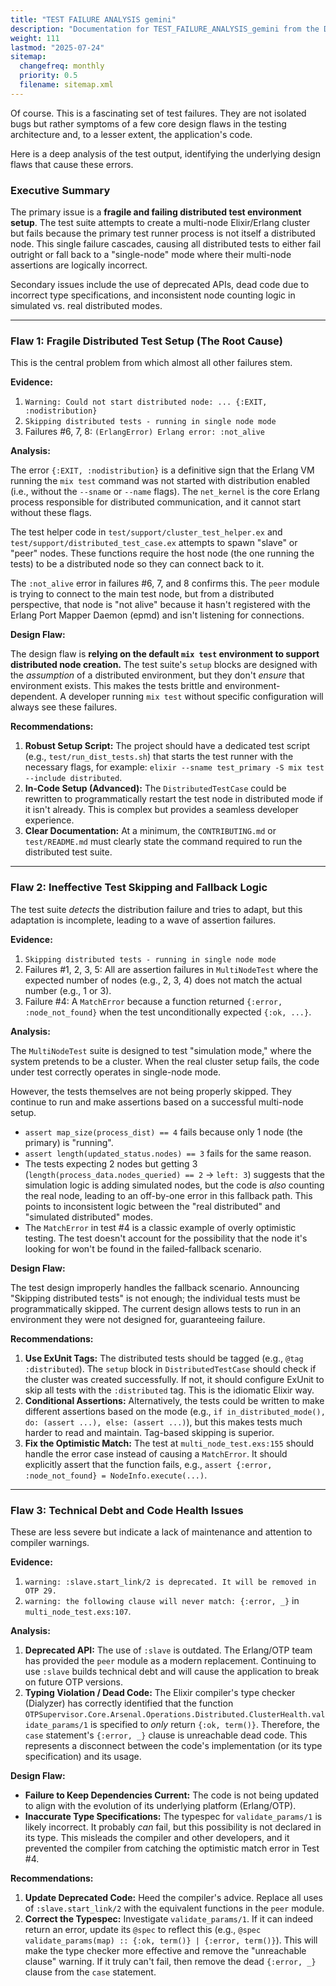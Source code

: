 ```yaml
---
title: "TEST FAILURE ANALYSIS gemini"
description: "Documentation for TEST_FAILURE_ANALYSIS_gemini from the Dspex repository."
weight: 111
lastmod: "2025-07-24"
sitemap:
  changefreq: monthly
  priority: 0.5
  filename: sitemap.xml
---
```


Of course. This is a fascinating set of test failures. They are not isolated bugs but rather symptoms of a few core design flaws in the testing architecture and, to a lesser extent, the application's code.

Here is a deep analysis of the test output, identifying the underlying design flaws that cause these errors.

### Executive Summary

The primary issue is a **fragile and failing distributed test environment setup**. The test suite attempts to create a multi-node Elixir/Erlang cluster but fails because the primary test runner process is not itself a distributed node. This single failure cascades, causing all distributed tests to either fail outright or fall back to a "single-node" mode where their multi-node assertions are logically incorrect.

Secondary issues include the use of deprecated APIs, dead code due to incorrect type specifications, and inconsistent node counting logic in simulated vs. real distributed modes.

---

### Flaw 1: Fragile Distributed Test Setup (The Root Cause)

This is the central problem from which almost all other failures stem.

**Evidence:**

1.  `Warning: Could not start distributed node: ... {:EXIT, :nodistribution}`
2.  `Skipping distributed tests - running in single node mode`
3.  Failures #6, 7, 8: `(ErlangError) Erlang error: :not_alive`

**Analysis:**

The error `{:EXIT, :nodistribution}` is a definitive sign that the Erlang VM running the `mix test` command was not started with distribution enabled (i.e., without the `--sname` or `--name` flags). The `net_kernel` is the core Erlang process responsible for distributed communication, and it cannot start without these flags.

The test helper code in `test/support/cluster_test_helper.ex` and `test/support/distributed_test_case.ex` attempts to spawn "slave" or "peer" nodes. These functions require the host node (the one running the tests) to be a distributed node so they can connect back to it.

The `:not_alive` error in failures #6, 7, and 8 confirms this. The `peer` module is trying to connect to the main test node, but from a distributed perspective, that node is "not alive" because it hasn't registered with the Erlang Port Mapper Daemon (epmd) and isn't listening for connections.

**Design Flaw:**

The design flaw is **relying on the default `mix test` environment to support distributed node creation.** The test suite's `setup` blocks are designed with the *assumption* of a distributed environment, but they don't *ensure* that environment exists. This makes the tests brittle and environment-dependent. A developer running `mix test` without specific configuration will always see these failures.

**Recommendations:**

1.  **Robust Setup Script:** The project should have a dedicated test script (e.g., `test/run_dist_tests.sh`) that starts the test runner with the necessary flags, for example: `elixir --sname test_primary -S mix test --include distributed`.
2.  **In-Code Setup (Advanced):** The `DistributedTestCase` could be rewritten to programmatically restart the test node in distributed mode if it isn't already. This is complex but provides a seamless developer experience.
3.  **Clear Documentation:** At a minimum, the `CONTRIBUTING.md` or `test/README.md` must clearly state the command required to run the distributed test suite.

---

### Flaw 2: Ineffective Test Skipping and Fallback Logic

The test suite *detects* the distribution failure and tries to adapt, but this adaptation is incomplete, leading to a wave of assertion failures.

**Evidence:**

1.  `Skipping distributed tests - running in single node mode`
2.  Failures #1, 2, 3, 5: All are assertion failures in `MultiNodeTest` where the expected number of nodes (e.g., 2, 3, 4) does not match the actual number (e.g., 1 or 3).
3.  Failure #4: A `MatchError` because a function returned `{:error, :node_not_found}` when the test unconditionally expected `{:ok, ...}`.

**Analysis:**

The `MultiNodeTest` suite is designed to test "simulation mode," where the system pretends to be a cluster. When the real cluster setup fails, the code under test correctly operates in single-node mode.

However, the tests themselves are not being properly skipped. They continue to run and make assertions based on a successful multi-node setup.
*   `assert map_size(process_dist) == 4` fails because only 1 node (the primary) is "running".
*   `assert length(updated_status.nodes) == 3` fails for the same reason.
*   The tests expecting 2 nodes but getting 3 (`length(process_data.nodes_queried) == 2` -> `left: 3`) suggests that the simulation logic is adding simulated nodes, but the code is *also* counting the real node, leading to an off-by-one error in this fallback path. This points to inconsistent logic between the "real distributed" and "simulated distributed" modes.
*   The `MatchError` in test #4 is a classic example of overly optimistic testing. The test doesn't account for the possibility that the node it's looking for won't be found in the failed-fallback scenario.

**Design Flaw:**

The test design improperly handles the fallback scenario. Announcing "Skipping distributed tests" is not enough; the individual tests must be programmatically skipped. The current design allows tests to run in an environment they were not designed for, guaranteeing failure.

**Recommendations:**

1.  **Use ExUnit Tags:** The distributed tests should be tagged (e.g., `@tag :distributed`). The `setup` block in `DistributedTestCase` should check if the cluster was created successfully. If not, it should configure ExUnit to skip all tests with the `:distributed` tag. This is the idiomatic Elixir way.
2.  **Conditional Assertions:** Alternatively, the tests could be written to make different assertions based on the mode (e.g., `if in_distributed_mode(), do: (assert ...), else: (assert ...)`), but this makes tests much harder to read and maintain. Tag-based skipping is superior.
3.  **Fix the Optimistic Match:** The test at `multi_node_test.exs:155` should handle the error case instead of causing a `MatchError`. It should explicitly assert that the function fails, e.g., `assert {:error, :node_not_found} = NodeInfo.execute(...)`.

---

### Flaw 3: Technical Debt and Code Health Issues

These are less severe but indicate a lack of maintenance and attention to compiler warnings.

**Evidence:**

1.  `warning: :slave.start_link/2 is deprecated. It will be removed in OTP 29.`
2.  `warning: the following clause will never match: {:error, _}` in `multi_node_test.exs:107`.

**Analysis:**

1.  **Deprecated API:** The use of `:slave` is outdated. The Erlang/OTP team has provided the `peer` module as a modern replacement. Continuing to use `:slave` builds technical debt and will cause the application to break on future OTP versions.
2.  **Typing Violation / Dead Code:** The Elixir compiler's type checker (Dialyzer) has correctly identified that the function `OTPSupervisor.Core.Arsenal.Operations.Distributed.ClusterHealth.validate_params/1` is specified to *only* return `{:ok, term()}`. Therefore, the `case` statement's `{:error, _}` clause is unreachable dead code. This represents a disconnect between the code's implementation (or its type specification) and its usage.

**Design Flaw:**

*   **Failure to Keep Dependencies Current:** The code is not being updated to align with the evolution of its underlying platform (Erlang/OTP).
*   **Inaccurate Type Specifications:** The typespec for `validate_params/1` is likely incorrect. It probably *can* fail, but this possibility is not declared in its type. This misleads the compiler and other developers, and it prevented the compiler from catching the optimistic match error in Test #4.

**Recommendations:**

1.  **Update Deprecated Code:** Heed the compiler's advice. Replace all uses of `:slave.start_link/2` with the equivalent functions in the `peer` module.
2.  **Correct the Typespec:** Investigate `validate_params/1`. If it can indeed return an error, update its `@spec` to reflect this (e.g., `@spec validate_params(map) :: {:ok, term()} | {:error, term()}`). This will make the type checker more effective and remove the "unreachable clause" warning. If it truly can't fail, then remove the dead `{:error, _}` clause from the `case` statement.
